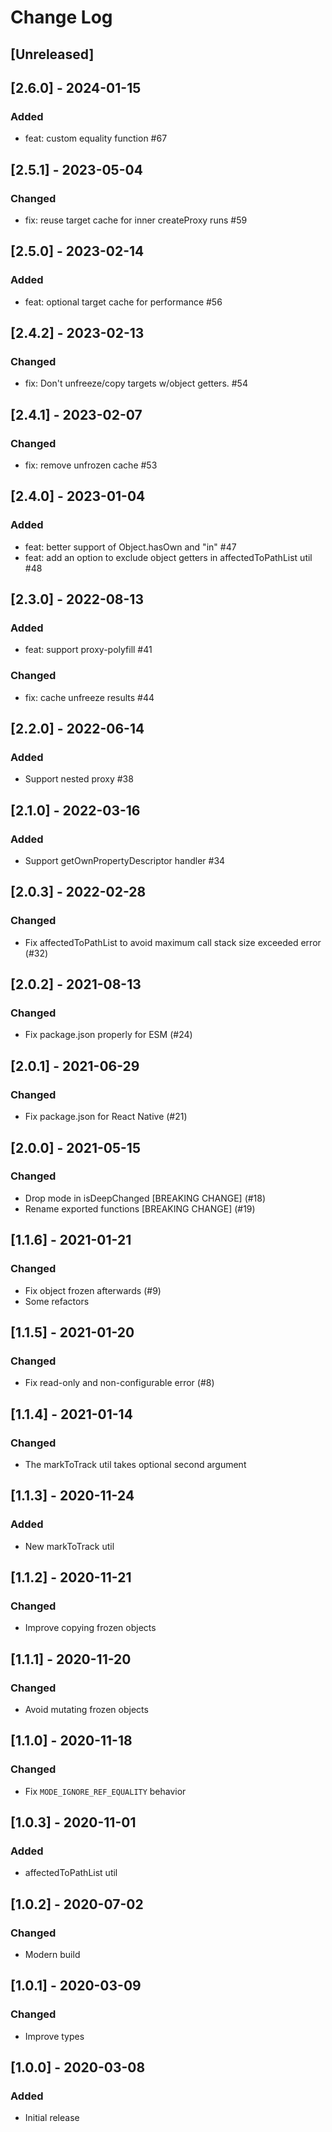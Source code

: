# Change Log

## [Unreleased]

## [2.6.0] - 2024-01-15

### Added

- feat: custom equality function #67

## [2.5.1] - 2023-05-04

### Changed

- fix: reuse target cache for inner createProxy runs #59

## [2.5.0] - 2023-02-14

### Added

- feat: optional target cache for performance #56

## [2.4.2] - 2023-02-13

### Changed

- fix: Don't unfreeze/copy targets w/object getters. #54

## [2.4.1] - 2023-02-07

### Changed

- fix: remove unfrozen cache #53

## [2.4.0] - 2023-01-04

### Added

- feat: better support of Object.hasOwn and "in" #47
- feat: add an option to exclude object getters in affectedToPathList util #48

## [2.3.0] - 2022-08-13

### Added

- feat: support proxy-polyfill #41

### Changed

- fix: cache unfreeze results #44

## [2.2.0] - 2022-06-14

### Added

- Support nested proxy #38

## [2.1.0] - 2022-03-16

### Added

- Support getOwnPropertyDescriptor handler #34

## [2.0.3] - 2022-02-28

### Changed

- Fix affectedToPathList to avoid maximum call stack size exceeded error (#32)

## [2.0.2] - 2021-08-13

### Changed

- Fix package.json properly for ESM (#24)

## [2.0.1] - 2021-06-29

### Changed

- Fix package.json for React Native (#21)

## [2.0.0] - 2021-05-15

### Changed

- Drop mode in isDeepChanged [BREAKING CHANGE] (#18)
- Rename exported functions [BREAKING CHANGE] (#19)

## [1.1.6] - 2021-01-21

### Changed

- Fix object frozen afterwards (#9)
- Some refactors

## [1.1.5] - 2021-01-20

### Changed

- Fix read-only and non-configurable error (#8)

## [1.1.4] - 2021-01-14

### Changed

- The markToTrack util takes optional second argument

## [1.1.3] - 2020-11-24

### Added

- New markToTrack util

## [1.1.2] - 2020-11-21

### Changed

- Improve copying frozen objects

## [1.1.1] - 2020-11-20

### Changed

- Avoid mutating frozen objects

## [1.1.0] - 2020-11-18

### Changed

- Fix `MODE_IGNORE_REF_EQUALITY` behavior

## [1.0.3] - 2020-11-01

### Added

- affectedToPathList util

## [1.0.2] - 2020-07-02

### Changed

- Modern build

## [1.0.1] - 2020-03-09

### Changed

- Improve types

## [1.0.0] - 2020-03-08

### Added

- Initial release
